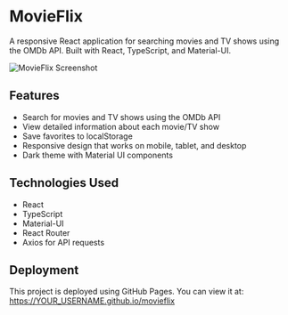 # MovieFlix

A responsive React application for searching movies and TV shows using the OMDb API. Built with React, TypeScript, and Material-UI.

![MovieFlix Screenshot](screenshot.png)

## Features

- Search for movies and TV shows using the OMDb API
- View detailed information about each movie/TV show
- Save favorites to localStorage
- Responsive design that works on mobile, tablet, and desktop
- Dark theme with Material UI components

## Technologies Used

- React
- TypeScript
- Material-UI
- React Router
- Axios for API requests

## Deployment

This project is deployed using GitHub Pages. You can view it at: https://YOUR_USERNAME.github.io/movieflix
